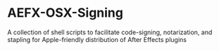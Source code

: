 # AEFX-OSX-Signing
A collection of shell scripts to facilitate code-signing, notarization, and stapling for Apple-friendly distribution of After Effects plugins 
